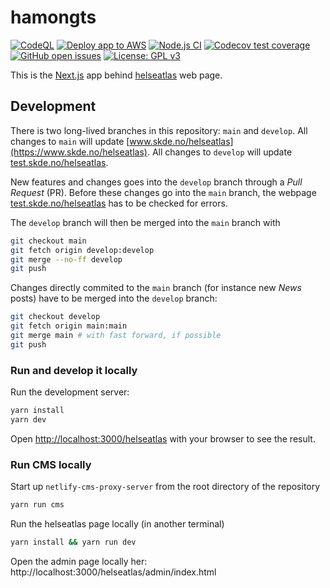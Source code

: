 # hamongts

<!-- badges: start -->

[![CodeQL](https://github.com/mong/hamongts/actions/workflows/codeql-analysis.yml/badge.svg)](https://github.com/mong/hamongts/actions/workflows/codeql-analysis.yml)
[![Deploy app to AWS](https://github.com/mong/hamongts/actions/workflows/aws_deploy.yml/badge.svg)](https://github.com/mong/hamongts/actions/workflows/aws_deploy.yml)
[![Node.js CI](https://github.com/mong/hamongts/actions/workflows/node.js.yml/badge.svg)](https://github.com/mong/hamongts/actions/workflows/node.js.yml)
[![Codecov test coverage](https://codecov.io/gh/mong/hamongts/branch/develop/graph/badge.svg)](https://codecov.io/gh/mong/hamongts?branch=develop)
[![GitHub open issues](https://img.shields.io/github/issues/mong/hamongts.svg)](https://github.com/mong/hamongts/issues)
[![License: GPL v3](https://img.shields.io/badge/License-GPLv3-blue.svg)](https://www.gnu.org/licenses/gpl-3.0)

<!-- badges: end -->

This is the [Next.js](https://nextjs.org/) app behind [helseatlas](https://www.skde.no/helseatlas) web page.

## Development

There is two long-lived branches in this repository: `main` and `develop`. All changes to `main` will update [www.skde.no/helseatlas](https://www.skde.no/helseatlas). All changes to `develop` will update [test.skde.no/helseatlas](https://test.skde.no/helseatlas).

New features and changes goes into the `develop` branch through a _Pull Request_ (PR). Before these changes go into the `main` branch, the webpage [test.skde.no/helseatlas](https://test.skde.no/helseatlas) has to be checked for errors.

The `develop` branch will then be merged into the `main` branch with

```bash
git checkout main
git fetch origin develop:develop
git merge --no-ff develop
git push
```

Changes directly commited to the `main` branch (for instance new _News_ posts) have to be merged into the `develop` branch:

```bash
git checkout develop
git fetch origin main:main
git merge main # with fast forward, if possible
git push
```

### Run and develop it locally

Run the development server:

```bash
yarn install
yarn dev
```

Open [http://localhost:3000/helseatlas](http://localhost:3000/helseatlas) with your browser to see the result.

### Run CMS locally

Start up `netlify-cms-proxy-server` from the root directory of the repository

```bash
yarn run cms
```

Run the helseatlas page locally (in another terminal)

```bash
yarn install && yarn run dev
```

Open the admin page locally her: http://localhost:3000/helseatlas/admin/index.html
